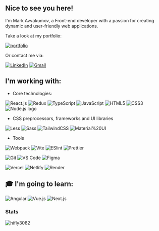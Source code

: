 ## Nice to see you here! 
I'm Mark Avvakumov, a Front-end developer with a passion for creating dynamic and user-friendly web applications.

Take a look at my portfolio:

[![portfolio](https://img.shields.io/badge/-portfolio-%2300C7B7?style=for-the-badge&logo=Netlify&logoColor=white)](https://mark-avvakumov.netlify.app/)

Or contact me via:

[![LinkedIn](https://img.shields.io/badge/-LinkedIn-0077B5?style=for-the-badge&logo=Linkedin&logoColor=white)](https://www.linkedin.com/in/mark-avvakumov)
[![Gmail](https://img.shields.io/badge/-Gmail-D14836?style=for-the-badge&logo=Gmail&logoColor=white)](mailto:maavvakumov@gmail.com)

## I'm working with:

- Core technologies:

![React.js](https://img.shields.io/badge/-REACT-000?style=flat-square&logo=react) ![Redux](https://img.shields.io/badge/-REDUX-000?style=flat-square&logo=redux&logoColor=764ABC) ![TypeScript](https://img.shields.io/badge/-TYPESCRIPT-000?style=flat-square&logo=typescript&logoColor=3178C6) ![JavaScript](https://img.shields.io/badge/-JAVASCRIPT-000?style=flat-square&logo=javascript&logoColor=F7DF1E) ![HTML5](https://img.shields.io/badge/HTML5-000?style=flat-square&logo=HTML5&logoColor=E34F26) ![CSS3](https://img.shields.io/badge/-CSS3-000?style=flat-square&logo=css3&logoColor=1572B6) ![Node.js logo](https://img.shields.io/badge/NODE.JS-black?&style=flat-square&logo=node.js&logoColor=339933)

- CSS preprocessors, frameworks and UI libraries

![Less](https://img.shields.io/badge/-LESS-000?style=flat-square&logo=LESS&logoColor=fff)
![Sass](https://img.shields.io/badge/-SASS-000?style=flat-square&logo=SASS&logoColor=CC6699)
![TailwindCSS](https://img.shields.io/badge/-TAILWIND-000?style=flat-square&logo=tailwind-css&logoColor=06B6D4)
![Material%20UI](https://img.shields.io/badge/-MATERIAL%20UI-000?style=flat-square&logo=mui&logoColor=007FFF)

- Tools

![Webpack](https://img.shields.io/badge/-WEBPACK-000?style=flat-square&logo=webpack&logoColor=8DD6F9)
![Vite](https://img.shields.io/badge/-VITE-000?style=flat-square&logo=vite&logoColor=646CFF)
![ESlint](https://img.shields.io/badge/-ESLINT-000?style=flat-square&logo=eslint&logoColor=4B32C3)
![Prettier](https://img.shields.io/badge/-PRETTIER-000?style=flat-square&logo=prettier&logoColor=F7B93E)

![Git](https://img.shields.io/badge/-GIT-000?style=flat-square&logo=git&logoColor=F05032)
![VS Code](https://img.shields.io/badge/-VS%20CODE-000?style=flat-square&logo=visual-studio-code&logoColor=007ACC)
![Figma](https://img.shields.io/badge/-FIGMA-000?style=flat-square&logo=figma&logoColor=F24E1E)

![Vercel](https://img.shields.io/badge/-VERCEL-000?style=flat-square&logo=vercel&logoColor=fff)
![Netlify](https://img.shields.io/badge/-NETLIFY-000?style=flat-square&logo=netlify&logoColor=00C7B7)
![Render](https://img.shields.io/badge/-RENDER-000?style=flat-square&logo=render&logoColor=46E3B7)

## 🎓 I'm going to learn: 
![Angular](https://img.shields.io/badge/-ANGULAR-000?style=flat-square&logo=Angular&logoColor=DD0031)
![Vue.js](https://img.shields.io/badge/-VUE.JS-000?style=flat-square&logo=vuedotjs&logoColor=4FC08D)
![Next.js](https://img.shields.io/badge/-NEXT.JS-000?style=flat-square&logo=nextdotjs&logoColor=fff)

### Stats
<img align="center" src="https://github-readme-stats.vercel.app/api/top-langs?username=hifly3082&show_icons=true&locale=en&layout=compact" alt="hifly3082" />

